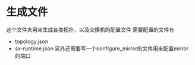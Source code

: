 # 生成文件
这个文件夹用来生成各类拓扑，以及交换机的配置文件
需要配置的文件有
- topology.json
- sx-runtime.json
另外还需要写一个configure_mirror的文件用来配置mirror的端口
